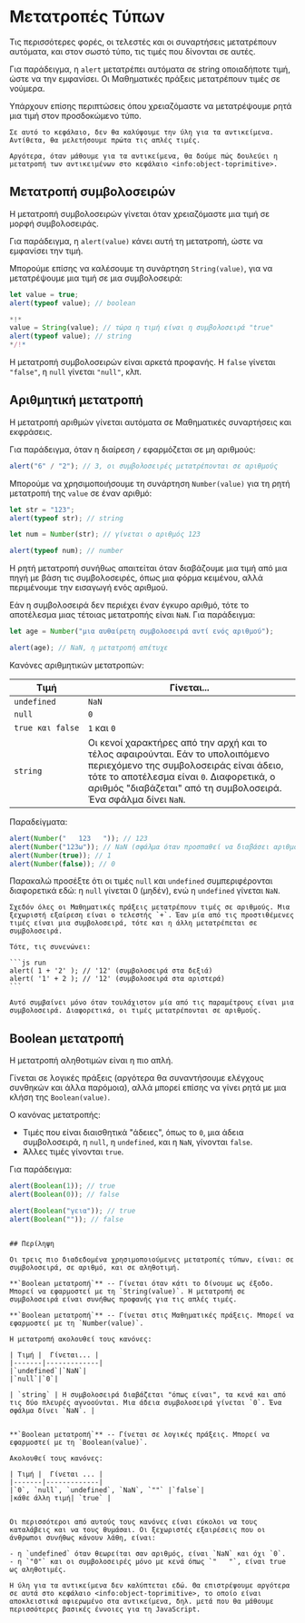 # Μετατροπές Τύπων

Τις περισσότερες φορές, οι τελεστές και οι συναρτήσεις μετατρέπουν αυτόματα, και στον σωστό τύπο, τις τιμές που δίνονται σε αυτές.

Για παράδειγμα, η `alert` μετατρέπει αυτόματα σε string οποιαδήποτε τιμή, ώστε να την εμφανίσει. Οι Μαθηματικές πράξεις μετατρέπουν τιμές σε νούμερα.

Υπάρχουν επίσης περιπτώσεις όπου χρειαζόμαστε να μετατρέψουμε ρητά μια τιμή στον προσδοκώμενο τύπο.

```smart header="Δεν μιλάμε ακόμα για αντικείμενα"
Σε αυτό το κεφάλαιο, δεν θα καλύψουμε την ύλη για τα αντικείμενα. Αντίθετα, θα μελετήσουμε πρώτα τις απλές τιμές. 

Αργότερα, όταν μάθουμε για τα αντικείμενα, θα δούμε πώς δουλεύει η μετατροπή των αντικειμένων στο κεφάλαιο <info:object-toprimitive>.

```

## Μετατροπή συμβολοσειρών

Η μετατροπή συμβολοσειρών γίνεται όταν χρειαζόμαστε μια τιμή σε μορφή συμβολοσειράς.

Για παράδειγμα, η `alert(value)` κάνει αυτή τη μετατροπή, ώστε να εμφανίσει την τιμή.

Μπορούμε επίσης να καλέσουμε τη συνάρτηση `String(value)`, για να μετατρέψουμε μια τιμή σε μια συμβολοσειρά:

```js run
let value = true;
alert(typeof value); // boolean

*!*
value = String(value); // τώρα η τιμή είναι η συμβολοσειρά "true"
alert(typeof value); // string
*/!*
```

Η μετατροπή συμβολοσειρών είναι αρκετά προφανής. Η `false` γίνεται `"false"`, η `null` γίνεται `"null"`, κλπ.

## Αριθμητική μετατροπή

Η μετατροπή αριθμών γίνεται αυτόματα σε Μαθηματικές συναρτήσεις και εκφράσεις.

Για παράδειγμα, όταν η διαίρεση `/` εφαρμόζεται σε μη αριθμούς:

```js run
alert("6" / "2"); // 3, οι συμβολοσειρές μετατρέπονται σε αριθμούς
```

Μπορούμε να χρησιμοποιήσουμε τη συνάρτηση `Number(value)` για τη ρητή μετατροπή της `value` σε έναν αριθμό:

```js run
let str = "123";
alert(typeof str); // string

let num = Number(str); // γίνεται ο αριθμός 123

alert(typeof num); // number
```

Η ρητή μετατροπή συνήθως απαιτείται όταν διαβάζουμε μια τιμή από μια πηγή με βάση τις συμβολοσειρές, όπως μια φόρμα κειμένου, αλλά περιμένουμε την εισαγωγή ενός αριθμού.

Εάν η συμβολοσειρά δεν περιέχει έναν έγκυρο αριθμό, τότε το αποτέλεσμα μιας τέτοιας μετατροπής είναι `NaN`. Για παράδειγμα:

```js run
let age = Number("μια αυθαίρετη συμβολοσειρά αντί ενός αριθμού");

alert(age); // NaN, η μετατροπή απέτυχε
```

Κανόνες αριθμητικών μετατροπών:


| Τιμή                                  | Γίνεται...                                                                                                                                                                                                                               |
| ------------------------------------- | ---------------------------------------------------------------------------------------------------------------------------------------------------------------------------------------------------------------------------------------- |
| `undefined`                           | `NaN`                                                                                                                                                                                                                                    |
| `null`                                | `0`                                                                                                                                                                                                                                      |
| <code>true&nbsp;και&nbsp;false</code> | `1` και `0`                                                                                                                                                                                                                              |
| `string`                              | Οι κενοί χαρακτήρες από την αρχή και το τέλος αφαιρούνται. Εάν το υπολοιπόμενο περιεχόμενο της συμβολοσειράς είναι άδειο, τότε το αποτέλεσμα είναι `0`. Διαφορετικά, ο αριθμός "διαβάζεται" από τη συμβολοσειρά. Ένα σφάλμα δίνει `NaN`. |

Παραδείγματα:

```js run
alert(Number("   123   ")); // 123
alert(Number("123ω")); // NaN (σφάλμα όταν προσπαθεί να διαβάσει αριθμό στο "ω")
alert(Number(true)); // 1
alert(Number(false)); // 0
```

Παρακαλώ προσέξτε ότι οι τιμές `null` και `undefined` συμπεριφέρονται διαφορετικά εδώ: η `null` γίνεται 0 (μηδέν), ενώ η `undefined` γίνεται `NaN`.

````smart header="Ο τελεστής '+' συνενώνει συμβολοσειρές"
Σχεδόν όλες οι Μαθηματικές πράξεις μετατρέπουν τιμές σε αριθμούς. Μια ξεχωριστή εξαίρεση είναι ο τελεστής `+`. Έαν μία από τις προστιθέμενες τιμές είναι μια συμβολοσειρά, τότε και η άλλη μετατρέπεται σε συμβολοσειρά.

Τότε, τις συνενώνει:

```js run
alert( 1 + '2' ); // '12' (συμβολοσειρά στα δεξιά)
alert( '1' + 2 ); // '12' (συμβολοσειρά στα αριστερά)
```

Αυτό συμβαίνει μόνο όταν τουλάχιστον μία από τις παραμέτρους είναι μια συμβολοσειρά. Διαφορετικά, οι τιμές μετατρέπονται σε αριθμούς.
````

## Boolean μετατροπή

Η μετατροπή αληθοτιμών είναι η πιο απλή.

Γίνεται σε λογικές πράξεις (αργότερα θα συναντήσουμε ελέγχους συνθηκών και άλλα παρόμοια), αλλά μπορεί επίσης να γίνει ρητά με μια κλήση της `Boolean(value)`.

Ο κανόνας μετατροπής:

- Τιμές που είναι διαισθητικά "άδειες", όπως το `0`, μια άδεια συμβολοσειρά, η `null`, η `undefined`, και η `NaN`, γίνονται `false`.
- Άλλες τιμές γίνονται `true`.

Για παράδειγμα:

```js run
alert(Boolean(1)); // true
alert(Boolean(0)); // false

alert(Boolean("γεια")); // true
alert(Boolean("")); // false
```
````

## Περίληψη

Οι τρεις πιο διαδεδομένα χρησιμοποιούμενες μετατροπές τύπων, είναι: σε συμβολοσειρά, σε αριθμό, και σε αληθοτιμή.

**`Boolean μετατροπή`** -- Γίνεται όταν κάτι το δίνουμε ως έξοδο. Μπορεί να εφαρμοστεί με τη `String(value)`. Η μετατροπή σε συμβολοσειρά είναι συνήθως προφανής για τις απλές τιμές.

**`Boolean μετατροπή`** -- Γίνεται στις Μαθηματικές πράξεις. Μπορεί να εφαρμοστεί με τη `Number(value)`.

Η μετατροπή ακολουθεί τους κανόνες:

| Τιμή |  Γίνεται... |
|-------|-------------|
|`undefined`|`NaN`|
|`null`|`0`|

| `string` | Η συμβολοσειρά διαβάζεται "όπως είναι", τα κενά και από τις δύο πλευρές αγνοούνται. Μια άδεια συμβολοσειρά γίνεται `0`. Ένα σφάλμα δίνει `NaN`. |


**`Boolean μετατροπή`** -- Γίνεται σε λογικές πράξεις. Μπορεί να εφαρμοστεί με τη `Boolean(value)`.

Ακολουθεί τους κανόνες:

| Τιμή |  Γίνεται ... |
|-------|-------------|
|`0`, `null`, `undefined`, `NaN`, `""` |`false`|
|κάθε άλλη τιμή| `true` |


Οι περισσότεροι από αυτούς τους κανόνες είναι εύκολοι να τους καταλάβεις και να τους θυμάσαι. Οι ξεχωριστές εξαιρέσεις που οι άνθρωποι συνήθως κάνουν λάθη, είναι:

- η `undefined` όταν θεωρείται σαν αριθμός, είναι `NaN` και όχι `0`.
- η `"0"` και οι συμβολοσειρές μόνο με κενά όπως `"   "`, είναι true ως αληθοτιμές.

Η ύλη για τα αντικείμενα δεν καλύπτεται εδώ. Θα επιστρέψουμε αργότερα σε αυτά στο κεφάλαιο <info:object-toprimitive>, το οποίο είναι αποκλειστικά αφιερωμένο στα αντικείμενα, δηλ. μετά που θα μάθουμε περισσότερες βασικές έννοιες για τη JavaScript.
